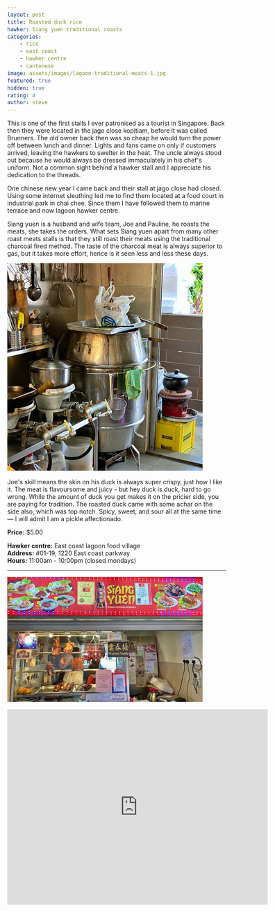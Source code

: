```yaml
---
layout: post
title: Roasted duck rice
hawker: Siang yuen traditional roasts
categories: 
    - rice
    - east coast
    - hawker centre
    - cantonese
image: assets/images/lagoon-traditional-meats-1.jpg
featured: true
hidden: true
rating: 4
author: steve
---
```

This is one of the first stalls I ever patronised as a tourist in Singapore. Back then they were located in the jago close kopitiam, before it was called Brunners. The old owner back then was so cheap he would turn the power off between lunch and dinner. Lights and fans came on only if customers arrived, leaving the hawkers to swelter in the heat. The uncle always stood out because he would always be dressed immaculately in his chef's uniform. Not a common sight behind a hawker stall and I appreciate his dedication to the threads.

One chinese new year I came back and their stall at jago close had closed. Using some internet sleuthing led me to find them located at a food court in industrial park in chai chee. Since them I have followed them to marine terrace and now lagoon hawker centre.

Siang yuen is a husband and wife team, Joe and Pauline, he roasts the meats, she takes the orders. What sets Siang yuen apart from many other roast meats stalls is that they still roast their meats using the traditional charcoal fired method. The taste of the charcoal meat is always superior to gas, but it takes more effort, hence is it seen less and less these days.

![Charcoal cooker](/assets/images/lagoon-traditional-meats-3.jpg "Charcoal cooker")

Joe's skill means the skin on his duck is always super crispy, just how I like it. The meat is flavoursome and juicy - but hey duck is duck, hard to go wrong. While the amount of duck you get makes it on the pricier side, you are paying for tradition. The roasted duck came with some achar on the side also, which was top notch. Spicy, sweet, and sour all at the same time — I will admit I am a pickle affectionado.

**Price:** $5.00  

**Hawker centre:** East coast lagoon food village  
**Address:** #01-19, 1220 East coast parkway  
**Hours:** 11:00am - 10:00pm (closed mondays)

***  

![Siang yuen traditional meats](/assets/images/lagoon-traditional-meats-2.jpg "Siang yuen traditional meats")

<iframe src="https://www.google.com/maps/embed?pb=!1m18!1m12!1m3!1d3988.78049912728!2d103.93275511475396!3d1.3068680990468287!2m3!1f0!2f0!3f0!3m2!1i1024!2i768!4f13.1!3m3!1m2!1s0x31da18764013f43b%3A0x6cfef20f595a57b0!2sEast%20Coast%20Lagoon%20Food%20Village!5e0!3m2!1sen!2ssg!4v1567135621194!5m2!1sen!2ssg" width="600" height="450" frameborder="0" style="border:0;" allowfullscreen=""></iframe>

